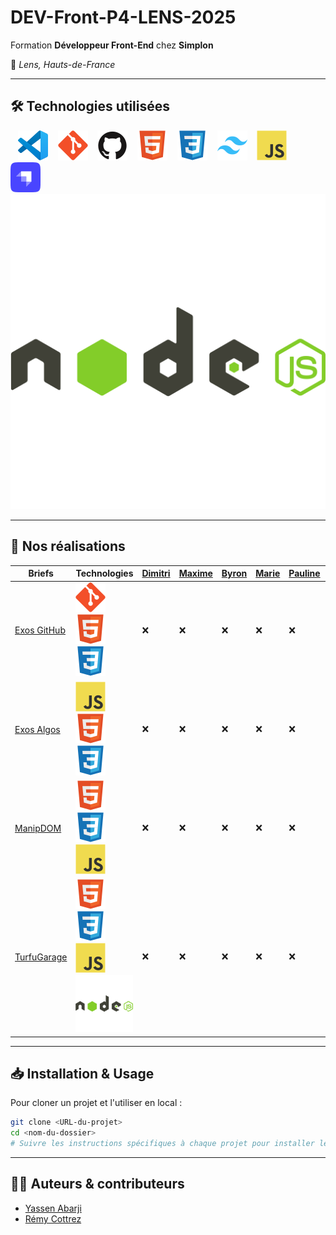# DEV-Front-P4-LENS-2025

Formation **Développeur Front-End** chez **Simplon**

📍 _Lens, Hauts-de-France_

---

## 🛠️ Technologies utilisées

&nbsp;&nbsp;
![VS Code](./profile/img/vscode.svg)
&nbsp;&nbsp;
![Git](./profile/img/git.svg)
&nbsp;&nbsp;
![GitHub](./profile/img/github.svg)
&nbsp;&nbsp;
![HTML](./profile/img/html.svg)
&nbsp;&nbsp;
![CSS](./profile/img/css.svg)
&nbsp;&nbsp;
![Tailwind](./profile/img/tailwind.svg)
&nbsp;&nbsp;
![JavaScript](./profile/img/javascript.svg)
&nbsp;&nbsp;
![Strapi](./profile/img/strapi.svg)
&nbsp;&nbsp;
![NodeJS](./profile/img/nodejs.svg)

---

## 🚀 Nos réalisations

| Briefs                                                               | Technologies                                                                                                                                  | [Dimitri](https://github.com/PandaaxDvlpt) | [Maxime](https://github.com/Maxeile) | [Byron](https://github.com/Drakane) | [Marie](https://github.com/Llewenaa) | [Pauline](https://github.com/Pauline-13) | [Loris](https://github.com/Sirolbfr) | [Laurine](https://github.com/BouchartLaurine) | [Bryan](https://github.com/bryanT062) | [Rachel](https://github.com/arcanom) | [Alireza](https://github.com/AlirezaAlavi7713) | [Tony](https://github.com/Tonny654) | [Sébastien](https://github.com/sebastien-76) | [Luigi](https://github.com/tuirz) | [Nassima](https://github.com/nasskconcept) | [Corentin](https://github.com/arcanom) |
| -------------------------------------------------------------------- | --------------------------------------------------------------------------------------------------------------------------------------------- | ------------------------------------------ | ------------------------------------ | ----------------------------------- | ------------------------------------ | ---------------------------------------- | ------------------------------------ | --------------------------------------------- | ------------------------------------- | ------------------------------------ | ---------------------------------------------- | ----------------------------------- | -------------------------------------------- | --------------------------------- | ------------------------------------------ | -------------------------------------- |
| [Exos GitHub](https://github.com/2025-dev-Front-Lens-P4/Exos_Github) | ![Git](./profile/img/git.svg) ![HTML](./profile/img/html.svg) ![CSS](./profile/img/css.svg)                                                   | ❌                                         | ❌                                   | ❌                                  | ❌                                   | ❌                                       | ❌                                   | ❌                                            | ❌                                    | ❌                                   | ❌                                             | ❌                                  | ❌                                           | ❌                                | ❌                                         | ❌                                     |
| [Exos Algos](https://github.com/2025-dev-Front-Lens-P4/Exos_Algos)   | ![JavaScript](./profile/img/javascript.svg) ![HTML](./profile/img/html.svg) ![CSS](./profile/img/css.svg)                                     | ❌                                         | ❌                                   | ❌                                  | ❌                                   | ❌                                       | ❌                                   | ❌                                            | ❌                                    | ❌                                   | ❌                                             | ❌                                  | ❌                                           | ❌                                | ❌                                         | ❌                                     |
| [ManipDOM](https://github.com/2025-dev-Front-Lens-P4/ManipDOM)       | ![HTML](./profile/img/html.svg) ![CSS](./profile/img/css.svg) ![JavaScript](./profile/img/javascript.svg)                                     | ❌                                         | ❌                                   | ❌                                  | ❌                                   | ❌                                       | ❌                                   | ❌                                            | ❌                                    | ❌                                   | ❌                                             | ❌                                  | ❌                                           | ❌                                | ❌                                         | ❌                                     |
| [TurfuGarage](https://github.com/2025-dev-Front-Lens-P4/TurfuGarage) | ![HTML](./profile/img/html.svg) ![CSS](./profile/img/css.svg) ![JavaScript](./profile/img/javascript.svg) ![NodeJS](./profile/img/nodejs.svg) | ❌                                         | ❌                                   | ❌                                  | ❌                                   | ❌                                       | ❌                                   | ❌                                            | ❌                                    | ❌                                   | ❌                                             | ❌                                  | ❌                                           | ❌                                | ❌                                         | ❌                                     |

---

## 📥 Installation & Usage

Pour cloner un projet et l'utiliser en local :

```bash
git clone <URL-du-projet>
cd <nom-du-dossier>
# Suivre les instructions spécifiques à chaque projet pour installer les dépendances et lancer l'application
```

---

## 👨‍🏫 Auteurs & contributeurs

- [Yassen Abarji](https://github.com/yabarji59)
- [Rémy Cottrez](https://github.com/RemyCTRZ)
